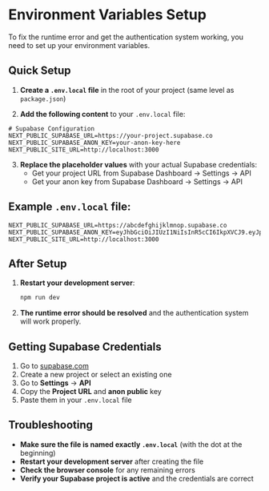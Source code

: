 # Environment Variables Setup

To fix the runtime error and get the authentication system working, you need to set up your environment variables.

## Quick Setup

1. **Create a `.env.local` file** in the root of your project (same level as `package.json`)

2. **Add the following content** to your `.env.local` file:

```env
# Supabase Configuration
NEXT_PUBLIC_SUPABASE_URL=https://your-project.supabase.co
NEXT_PUBLIC_SUPABASE_ANON_KEY=your-anon-key-here
NEXT_PUBLIC_SITE_URL=http://localhost:3000
```

3. **Replace the placeholder values** with your actual Supabase credentials:
   - Get your project URL from Supabase Dashboard → Settings → API
   - Get your anon key from Supabase Dashboard → Settings → API

## Example `.env.local` file:

```env
NEXT_PUBLIC_SUPABASE_URL=https://abcdefghijklmnop.supabase.co
NEXT_PUBLIC_SUPABASE_ANON_KEY=eyJhbGciOiJIUzI1NiIsInR5cCI6IkpXVCJ9.eyJpc3MiOiJzdXBhYmFzZSIsInJlZiI6ImFiY2RlZmdoaWprbG1ub3AiLCJyb2xlIjoiYW5vbiIsImlhdCI6MTYzNjU2NzI5MCwiZXhwIjoxOTUyMTQzMjkwfQ.example
NEXT_PUBLIC_SITE_URL=http://localhost:3000
```

## After Setup

1. **Restart your development server**:

   ```bash
   npm run dev
   ```

2. **The runtime error should be resolved** and the authentication system will work properly.

## Getting Supabase Credentials

1. Go to [supabase.com](https://supabase.com)
2. Create a new project or select an existing one
3. Go to **Settings** → **API**
4. Copy the **Project URL** and **anon public** key
5. Paste them in your `.env.local` file

## Troubleshooting

- **Make sure the file is named exactly `.env.local`** (with the dot at the beginning)
- **Restart your development server** after creating the file
- **Check the browser console** for any remaining errors
- **Verify your Supabase project is active** and the credentials are correct
